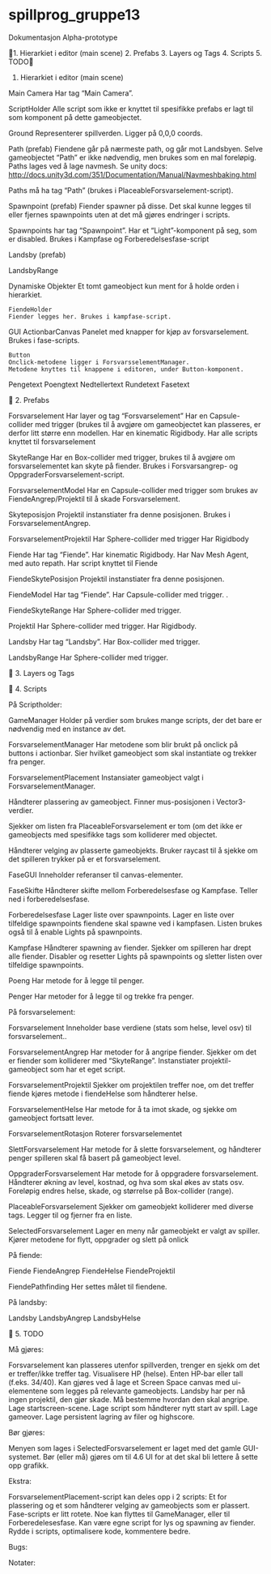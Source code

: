 # spillprog_gruppe13

Dokumentasjon
Alpha-prototype


1. Hierarkiet i editor (main scene)
2. Prefabs
3. Layers og Tags
4. Scripts
5. TODO


1. Hierarkiet i editor (main scene)

Main Camera
Har tag “Main Camera”.


ScriptHolder
Alle script som ikke er knyttet til spesifikke prefabs er lagt til som komponent på dette gameobjectet.


Ground
Representerer spillverden. Ligger på 0,0,0 coords.


Path (prefab)
Fiendene går på nærmeste path, og går mot Landsbyen. Selve gameobjectet “Path” er ikke nødvendig, men brukes som en mal foreløpig. Paths lages ved å lage navmesh. 
Se unity docs: http://docs.unity3d.com/351/Documentation/Manual/Navmeshbaking.html

Paths må ha tag “Path” (brukes i PlaceableForsvarselement-script).


Spawnpoint (prefab)
Fiender spawner på disse. Det skal kunne legges til eller fjernes spawnpoints uten at det må gjøres endringer i scripts.

Spawnpoints har tag “Spawnpoint”.
Har et “Light”-komponent på seg, som er disabled. Brukes i Kampfase og Forberedelsesfase-script


Landsby (prefab)
	
LandsbyRange


Dynamiske Objekter
Et tomt gameobject kun ment for å holde orden i hierarkiet.

	FiendeHolder
	Fiender legges her. Brukes i kampfase-script.


GUI
ActionbarCanvas
Panelet med knapper for kjøp av forsvarselement. Brukes i fase-scripts.

	Button
	Onclick-metodene ligger i ForsvarsselementManager.
	Metodene knyttes til knappene i editoren, under Button-komponent.

Pengetext
Poengtext
Nedtellertext
Rundetext
Fasetext



2. Prefabs

Forsvarselement
Har layer og tag “Forsvarselement”
Har en Capsule-collider med trigger (brukes til å avgjøre om gameobjectet kan plasseres, er derfor litt større enn modellen.
Har en kinematic Rigidbody.
Har alle scripts knyttet til forsvarselement


SkyteRange
Har en Box-collider med trigger, brukes til å avgjøre om forsvarselementet kan skyte på fiender.
Brukes i Forsvarsangrep- og OppgraderForsvarselement-script.


ForsvarselementModel
Har en Capsule-collider med trigger som brukes av FiendeAngrep/Projektil til å skade Forsvarselement.


Skyteposisjon
Projektil instanstiater fra denne posisjonen.
Brukes i ForsvarselementAngrep.


ForsvarselementProjektil
Har Sphere-collider med trigger
Har Rigidbody


Fiende
Har tag “Fiende”.
Har kinematic Rigidbody.
Har Nav Mesh Agent, med auto repath.
Har script knyttet til Fiende


FiendeSkytePosisjon
Projektil instanstiater fra denne posisjonen.

	
FiendeModel
	Har tag “Fiende”.
	Har Capsule-collider med trigger.
.
	
FiendeSkyteRange
	Har Sphere-collider med trigger.


Projektil
Har Sphere-collider med trigger.
Har Rigidbody.


Landsby
Har tag “Landsby”.
Har Box-collider med trigger.

	
LandsbyRange
	Har Sphere-collider med trigger.


3. Layers og Tags
	


4. Scripts

På Scriptholder:

GameManager
Holder på verdier som brukes mange scripts, der det bare er nødvendig med en instance av det.


ForsvarselementManager
Har metodene som blir brukt på onclick på buttons i actionbar. Sier hvilket gameobject som skal instantiate og trekker fra penger.


ForsvarselementPlacement
Instansiater gameobject valgt i ForsvarselementManager.

Håndterer plassering av gameobject. Finner mus-posisjonen i Vector3-verdier.

Sjekker om listen fra PlaceableForsvarselement er tom (om det ikke er gameobjects med spesifikke tags som kolliderer med objectet.

Håndterer velging av plasserte gameobjekts. Bruker raycast til å sjekke om det spilleren trykker på er et forsvarselement.


FaseGUI
Inneholder referanser til canvas-elementer.


FaseSkifte
Håndterer skifte mellom Forberedelsesfase og Kampfase. Teller ned i forberedelsesfase.


Forberedelsesfase
Lager liste over spawnpoints. Lager en liste over tilfeldige spawnpoints fiendene skal spawne ved i kampfasen. Listen brukes også til å enable Lights på spawnpoints.


Kampfase
Håndterer spawning av fiender. Sjekker om spilleren har drept alle fiender. Disabler og resetter Lights på spawnpoints og sletter listen over tilfeldige spawnpoints.
	

Poeng
Har metode for å legge til penger.


Penger
Har metoder for å legge til og trekke fra penger.


På forsvarselement:

Forsvarselement
Inneholder base verdiene (stats som helse, level osv) til forsvarselement..


ForsvarselementAngrep
Har metoder for å angripe fiender. Sjekker om det er fiender som kolliderer med “SkyteRange”. Instanstiater projektil-gameobject som har et eget script.


ForsvarselementProjektil
Sjekker om projektilen treffer noe, om det treffer fiende kjøres metode i fiendeHelse som håndterer helse.


ForsvarselementHelse
Har metode for å ta imot skade, og sjekke om gameobject fortsatt lever.


ForsvarselementRotasjon
Roterer forsvarselementet


SlettForsvarselement
Har metode for å slette forsvarselement, og håndterer penger spilleren skal få basert på gameobject level.


OppgraderForsvarselement
Har metode for å oppgradere forsvarselement. Håndterer økning av level, kostnad, og hva som skal økes av stats osv. Foreløpig endres helse, skade, og størrelse på Box-collider (range).


PlaceableForsvarselement
Sjekker om gameobjekt kolliderer med diverse tags. Legger til og fjerner fra en liste.


SelectedForsvarselement
Lager en meny når gameobjekt er valgt av spiller. Kjører metodene for flytt, oppgrader og slett på onlick


På fiende:

Fiende
FiendeAngrep
FiendeHelse
FiendeProjektil

FiendePathfinding
Her settes målet til fiendene.


På landsby:

Landsby
LandsbyAngrep
LandsbyHelse





5. TODO


Må gjøres:

Forsvarselement kan plasseres utenfor spillverden, trenger en sjekk om det er treffer/ikke treffer tag.
Visualisere HP (helse). Enten HP-bar eller tall (f.eks. 34/40). Kan gjøres ved å lage et Screen Space canvas med ui-elementene som legges på relevante gameobjects.
Landsby har per nå ingen projektil, den gjør skade. Må bestemme hvordan den skal angripe.
Lage startscreen-scene. Lage script som håndterer nytt start av spill.
Lage gameover.
Lage persistent lagring av filer og highscore.

Bør gjøres:

Menyen som lages i SelectedForsvarselement er laget med det gamle GUI-systemet. Bør (eller må) gjøres om til 4.6 UI for at det skal bli lettere å sette opp grafikk.


Ekstra:

ForsvarselementPlacement-script kan deles opp i 2 scripts: Et for plassering og et som håndterer velging av gameobjects som er plassert.
Fase-scripts er litt rotete. Noe kan flyttes til GameManager, eller til Forberedelesesfase. Kan være egne script for lys og spawning av fiender.
Rydde i scripts, optimalisere kode, kommentere bedre.


Bugs:

Notater:
